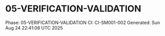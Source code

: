 # 05-VERIFICATION-VALIDATION
Phase: 05-VERIFICATION-VALIDATION
CI: CI-SM001-002
Generated: Sun Aug 24 22:41:08 UTC 2025

